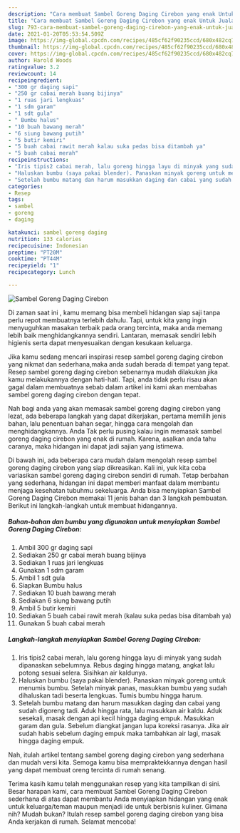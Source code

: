 ```yaml
---
description: "Cara membuat Sambel Goreng Daging Cirebon yang enak Untuk Jualan"
title: "Cara membuat Sambel Goreng Daging Cirebon yang enak Untuk Jualan"
slug: 793-cara-membuat-sambel-goreng-daging-cirebon-yang-enak-untuk-jualan
date: 2021-01-20T05:53:54.509Z
image: https://img-global.cpcdn.com/recipes/485cf62f90235ccd/680x482cq70/sambel-goreng-daging-cirebon-foto-resep-utama.jpg
thumbnail: https://img-global.cpcdn.com/recipes/485cf62f90235ccd/680x482cq70/sambel-goreng-daging-cirebon-foto-resep-utama.jpg
cover: https://img-global.cpcdn.com/recipes/485cf62f90235ccd/680x482cq70/sambel-goreng-daging-cirebon-foto-resep-utama.jpg
author: Harold Woods
ratingvalue: 3.2
reviewcount: 14
recipeingredient:
- "300 gr daging sapi"
- "250 gr cabai merah buang bijinya"
- "1 ruas jari lengkuas"
- "1 sdm garam"
- "1 sdt gula"
- " Bumbu halus"
- "10 buah bawang merah"
- "6 siung bawang putih"
- "5 butir kemiri"
- "5 buah cabai rawit merah kalau suka pedas bisa ditambah ya"
- "5 buah cabai merah"
recipeinstructions:
- "Iris tipis2 cabai merah, lalu goreng hingga layu di minyak yang sudah dipanaskan sebelumnya. Rebus daging hingga matang, angkat lalu potong sesuai selera. Sisihkan air kaldunya."
- "Haluskan bumbu (saya pakai blender). Panaskan minyak goreng untuk menumis bumbu. Setelah minyak panas, masukkan bumbu yang sudah dihaluskan tadi beserta lengkuas. Tumis bumbu hingga harum."
- "Setelah bumbu matang dan harum masukkan daging dan cabai yang sudah digoreng tadi. Aduk hingga rata, lalu masukkan air kaldu. Aduk sesekali, masak dengan api kecil hingga daging empuk. Masukkan garam dan gula. Sebelum diangkat jangan lupa koreksi rasanya. Jika air sudah habis sebelum daging empuk maka tambahkan air lagi, masak hingga daging empuk."
categories:
- Resep
tags:
- sambel
- goreng
- daging

katakunci: sambel goreng daging 
nutrition: 133 calories
recipecuisine: Indonesian
preptime: "PT20M"
cooktime: "PT44M"
recipeyield: "1"
recipecategory: Lunch

---
```



![Sambel Goreng Daging Cirebon](https://img-global.cpcdn.com/recipes/485cf62f90235ccd/680x482cq70/sambel-goreng-daging-cirebon-foto-resep-utama.jpg)

Di zaman  saat ini , kamu memang bisa membeli hidangan siap saji tanpa perlu repot membuatnya terlebih dahulu. Tapi, untuk kita yang ingin menyuguhkan masakan terbaik pada orang tercinta, maka anda memang lebih baik menghidangkannya sendiri. Lantaran, memasak sendiri lebih higienis serta dapat menyesuaikan dengan kesukaan keluarga.

Jika kamu sedang mencari inspirasi resep sambel goreng daging cirebon yang nikmat dan sederhana,maka anda sudah berada di tempat yang tepat. Resep sambel goreng daging cirebon  sebenarnya mudah dilakukan jika kamu melakukannya dengan hati-hati. Tapi, anda tidak perlu risau akan gagal dalam membuatnya 
sebab dalam artikel ini kami akan membahas sambel goreng daging cirebon dengan tepat.  



Nah bagi anda yang akan memasak sambel goreng daging cirebon yang lezat, ada beberapa langkah yang dapat dikerjakan, pertama memilih jenis bahan, lalu penentuan bahan segar, hingga cara mengolah dan menghidangkannya. Anda Tak perlu pusing kalau ingin memasak sambel goreng daging cirebon yang enak di rumah. Karena, asalkan anda  tahu caranya, maka hidangan ini dapat jadi sajian yang istimewa.

Di bawah ini, ada beberapa cara mudah dalam mengolah resep sambel goreng daging cirebon yang siap dikreasikan. Kali ini, yuk kita coba variasikan sambel goreng daging cirebon sendiri di rumah. Tetap berbahan yang sederhana, hidangan ini dapat memberi manfaat dalam membantu menjaga kesehatan tubuhmu sekeluarga. Anda bisa menyiapkan Sambel Goreng Daging Cirebon memakai 11 jenis bahan dan 3 langkah pembuatan. Berikut ini langkah-langkah untuk membuat hidangannya.

<!--inarticleads1-->

##### Bahan-bahan dan bumbu yang digunakan untuk menyiapkan Sambel Goreng Daging Cirebon:

1. Ambil 300 gr daging sapi
1. Sediakan 250 gr cabai merah buang bijinya
1. Sediakan 1 ruas jari lengkuas
1. Gunakan 1 sdm garam
1. Ambil 1 sdt gula
1. Siapkan  Bumbu halus
1. Sediakan 10 buah bawang merah
1. Sediakan 6 siung bawang putih
1. Ambil 5 butir kemiri
1. Sediakan 5 buah cabai rawit merah (kalau suka pedas bisa ditambah ya)
1. Gunakan 5 buah cabai merah




<!--inarticleads2-->

##### Langkah-langkah menyiapkan Sambel Goreng Daging Cirebon:

1. Iris tipis2 cabai merah, lalu goreng hingga layu di minyak yang sudah dipanaskan sebelumnya. Rebus daging hingga matang, angkat lalu potong sesuai selera. Sisihkan air kaldunya.
1. Haluskan bumbu (saya pakai blender). Panaskan minyak goreng untuk menumis bumbu. Setelah minyak panas, masukkan bumbu yang sudah dihaluskan tadi beserta lengkuas. Tumis bumbu hingga harum.
1. Setelah bumbu matang dan harum masukkan daging dan cabai yang sudah digoreng tadi. Aduk hingga rata, lalu masukkan air kaldu. Aduk sesekali, masak dengan api kecil hingga daging empuk. Masukkan garam dan gula. Sebelum diangkat jangan lupa koreksi rasanya. Jika air sudah habis sebelum daging empuk maka tambahkan air lagi, masak hingga daging empuk.




Nah, itulah artikel tentang  sambel goreng daging cirebon  yang sederhana dan mudah versi kita. Semoga kamu bisa mempraktekkannya dengan hasil yang dapat membuat oreng tercinta di rumah senang. 

Terima kasih kamu telah menggunakan resep yang kita tampilkan di sini. Besar harapan kami, cara membuat  Sambel Goreng Daging Cirebon sederhana di atas dapat membantu Anda menyiapkan hidangan yang enak untuk keluarga/teman maupun menjadi ide untuk berbisnis kuliner. Gimana nih? Mudah bukan? Itulah resep sambel goreng daging cirebon yang bisa Anda kerjakan di rumah. Selamat mencoba!

